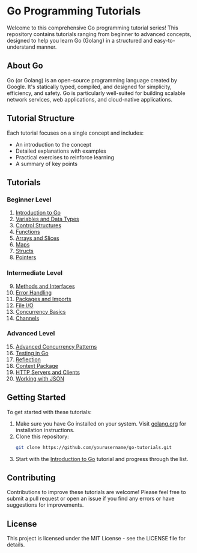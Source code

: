 # Go Programming Tutorials

Welcome to this comprehensive Go programming tutorial series! This repository contains tutorials ranging from beginner to advanced concepts, designed to help you learn Go (Golang) in a structured and easy-to-understand manner.

## About Go

Go (or Golang) is an open-source programming language created by Google. It's statically typed, compiled, and designed for simplicity, efficiency, and safety. Go is particularly well-suited for building scalable network services, web applications, and cloud-native applications.

## Tutorial Structure

Each tutorial focuses on a single concept and includes:
- An introduction to the concept
- Detailed explanations with examples
- Practical exercises to reinforce learning
- A summary of key points

## Tutorials

### Beginner Level
1. [Introduction to Go](01-introduction-to-go.md)
2. [Variables and Data Types](02-variables-and-data-types.md)
3. [Control Structures](03-control-structures.md)
4. [Functions](04-functions.md)
5. [Arrays and Slices](05-arrays-and-slices.md)
6. [Maps](06-maps.md)
7. [Structs](07-structs.md)
8. [Pointers](08-pointers.md)

### Intermediate Level
9. [Methods and Interfaces](09-methods-and-interfaces.md)
10. [Error Handling](10-error-handling.md)
11. [Packages and Imports](11-packages-and-imports.md)
12. [File I/O](12-file-io.md)
13. [Concurrency Basics](13-concurrency-basics.md)
14. [Channels](14-channels.md)

### Advanced Level
15. [Advanced Concurrency Patterns](15-advanced-concurrency-patterns.md)
16. [Testing in Go](16-testing-in-go.md)
17. [Reflection](17-reflection.md)
18. [Context Package](18-context-package.md)
19. [HTTP Servers and Clients](19-http-servers-and-clients.md)
20. [Working with JSON](20-working-with-json.md)

## Getting Started

To get started with these tutorials:

1. Make sure you have Go installed on your system. Visit [golang.org](https://golang.org/dl/) for installation instructions.
2. Clone this repository:
   ```bash
   git clone https://github.com/yourusername/go-tutorials.git
   ```
3. Start with the [Introduction to Go](01-introduction-to-go.md) tutorial and progress through the list.

## Contributing

Contributions to improve these tutorials are welcome! Please feel free to submit a pull request or open an issue if you find any errors or have suggestions for improvements.

## License

This project is licensed under the MIT License - see the LICENSE file for details. 